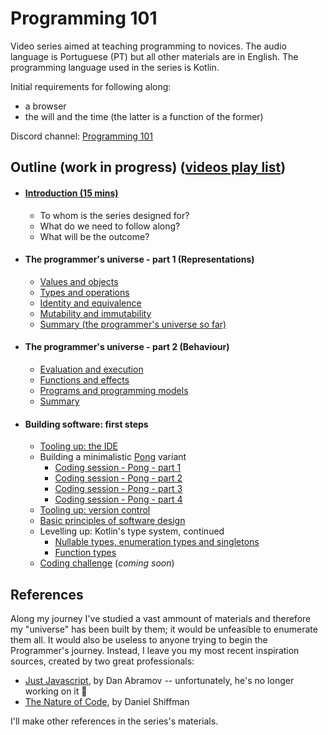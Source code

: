# Programming 101

Video series aimed at teaching programming to novices. The audio language is Portuguese (PT) but all other materials are in English.
The programming language used in the series is Kotlin.

Initial requirements for following along: 
* a browser
* the will and the time (the latter is a function of the former)

Discord channel: [Programming 101](https://discord.gg/dYgjGUG)

## Outline (work in progress) ([videos play list](https://www.youtube.com/playlist?list=PL8XxoCaL3dBiJ_djQKKbbI4uN081F7Sgw))

* #### [Introduction (15 mins)](sessions/00-introduction.md)
  * To whom is the series designed for?
  * What do we need to follow along?
  * What will be the outcome?

* #### The programmer's universe - part 1 (Representations)
  * [Values and objects](sessions/01-values-and-objects.md)
  * [Types and operations](sessions/02-types-and-operations.md)
  * [Identity and equivalence](sessions/03-identity-and-equivalence.md)
  * [Mutability and immutability](sessions/04-mutability-and-immutability.md)
  * [Summary (the programmer's universe so far)](sessions/05-summary-data.md)

* #### The programmer's universe - part 2 (Behaviour)
  * [Evaluation and execution](sessions/06-evaluation-and-execution.md)
  * [Functions and effects](sessions/07-functions-and-effects.md)
  * [Programs and programming models](sessions/08-programs-and-programming_models.md)
  * [Summary](sessions/09-summary-the-programmer-universe.md)

* #### Building software: first steps
  * [Tooling up: the IDE](sessions/10-tooling-up-IDE.md)
  * Building a minimalistic [Pong](https://playpong.net/) variant
    * [Coding session - Pong - part 1](sessions/11-coding-pong-part1.md)
    * [Coding session - Pong - part 2](sessions/12-coding-pong-part2.md)
    * [Coding session - Pong - part 3](sessions/13-coding-pong-part3.md)
    * [Coding session - Pong - part 4](sessions/14-coding-pong-part4.md)
  * [Tooling up: version control](sessions/15-tooling-up-version_control.md)
  * [Basic principles of software design](sessions/16-basic-principles-design.md)
  * Levelling up: Kotlin's type system, continued
    * [Nullable types, enumeration types and singletons](sessions/17-nullable-enums-and-singletons.md)
    * [Function types](sessions/18-function-types.md)
  * [Coding challenge](.) (_coming soon_)

## References
Along my journey I've studied a vast ammount of materials and therefore my "universe" has been built by them; it would be unfeasible to enumerate them all. It would also be useless to anyone trying to begin the Programmer's journey. Instead, I leave you my most recent inspiration sources, created by two great professionals: 
* [Just Javascript](https://justjavascript.com/), by Dan Abramov -- unfortunately, he's no longer working on it 🙁
* [The Nature of Code](https://www.youtube.com/user/shiffman/playlists?view=50&sort=dd&shelf_id=6), by Daniel Shiffman

I'll make other references in the series's materials.